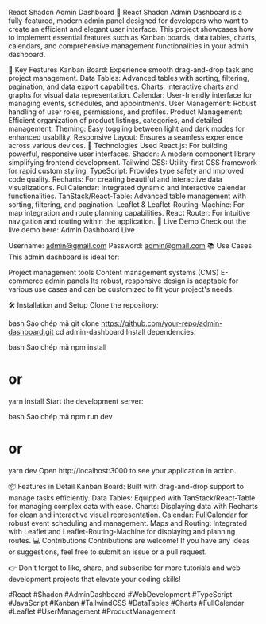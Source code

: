 React Shadcn Admin Dashboard
🚀 React Shadcn Admin Dashboard is a fully-featured, modern admin panel designed for developers who want to create an efficient and elegant user interface. This project showcases how to implement essential features such as Kanban boards, data tables, charts, calendars, and comprehensive management functionalities in your admin dashboard.

🌟 Key Features
Kanban Board: Experience smooth drag-and-drop task and project management.
Data Tables: Advanced tables with sorting, filtering, pagination, and data export capabilities.
Charts: Interactive charts and graphs for visual data representation.
Calendar: User-friendly interface for managing events, schedules, and appointments.
User Management: Robust handling of user roles, permissions, and profiles.
Product Management: Efficient organization of product listings, categories, and detailed management.
Theming: Easy toggling between light and dark modes for enhanced usability.
Responsive Layout: Ensures a seamless experience across various devices.
🔧 Technologies Used
React.js: For building powerful, responsive user interfaces.
Shadcn: A modern component library simplifying frontend development.
Tailwind CSS: Utility-first CSS framework for rapid custom styling.
TypeScript: Provides type safety and improved code quality.
Recharts: For creating beautiful and interactive data visualizations.
FullCalendar: Integrated dynamic and interactive calendar functionalities.
TanStack/React-Table: Advanced table management with sorting, filtering, and pagination.
Leaflet & Leaflet-Routing-Machine: For map integration and route planning capabilities.
React Router: For intuitive navigation and routing within the application.
🚀 Live Demo
Check out the live demo here: Admin Dashboard Live

Username: admin@gmail.com
Password: admin@gmail.com
📚 Use Cases
This admin dashboard is ideal for:

Project management tools
Content management systems (CMS)
E-commerce admin panels
Its robust, responsive design is adaptable for various use cases and can be customized to fit your project's needs.

🛠 Installation and Setup
Clone the repository:

bash
Sao chép mã
git clone https://github.com/your-repo/admin-dashboard.git
cd admin-dashboard
Install dependencies:

bash
Sao chép mã
npm install
# or
yarn install
Start the development server:

bash
Sao chép mã
npm run dev
# or
yarn dev
Open http://localhost:3000 to see your application in action.

📦 Features in Detail
Kanban Board: Built with drag-and-drop support to manage tasks efficiently.
Data Tables: Equipped with TanStack/React-Table for managing complex data with ease.
Charts: Displaying data with Recharts for clean and interactive visual representation.
Calendar: FullCalendar for robust event scheduling and management.
Maps and Routing: Integrated with Leaflet and Leaflet-Routing-Machine for displaying and planning routes.
💻 Contributions
Contributions are welcome! If you have any ideas or suggestions, feel free to submit an issue or a pull request.


👉 Don't forget to like, share, and subscribe for more tutorials and web development projects that elevate your coding skills!

#React #Shadcn #AdminDashboard #WebDevelopment #TypeScript #JavaScript #Kanban #TailwindCSS #DataTables #Charts #FullCalendar #Leaflet #UserManagement #ProductManagement
